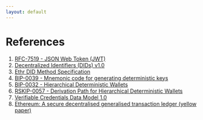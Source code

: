 ```yaml
---
layout: default
---
```


# References

1. <span id="ref-1"></span> [RFC-7519 - JSON Web Token (JWT)](https://tools.ietf.org/html/rfc7519)
2. <span id="ref-2"></span> [Decentralized Identifiers (DIDs) v1.0](https://w3c.github.io/did-core/)
3. <span id="ref-3"></span> [Ethr DID Method Specification](https://github.com/decentralized-identity/ethr-did-resolver/blob/master/doc/did-method-spec.md)
4. <span id="ref-4"></span> [BIP-0039 - Mnemonic code for generating deterministic keys](https://github.com/bitcoin/bips/blob/master/bip-0039.mediawiki)
5. <span id="ref-5"></span> [BIP-0032 - Hierarchical Deterministic Wallets](https://github.com/bitcoin/bips/blob/master/bip-0032.mediawiki)
6. <span id="ref-6"></span> [RSKIP-0057 - Derivation Path for Hierarchical Deterministic Wallets](https://github.com/rsksmart/RSKIPs/blob/master/IPs/RSKIP57.md)
7. <span id="ref-7"></span> [Verifiable Credentials Data Model 1.0](https://www.w3.org/TR/vc-data-model/)
8. <span id="ref-8"></span> [Ethereum: A secure decentralised generalised transaction ledger (yellow paper)](https://ethereum.github.io/yellowpaper/paper.pdf)

<script type="text/javascript">
  if (window.location.hash) {
    let parts = window.location.hash.split('#')
    if (parts.length === 2) {
      document.getElementById(parts[1]).parentNode.setAttribute('style', 'background: yellow;')
    }
  }
</script>

